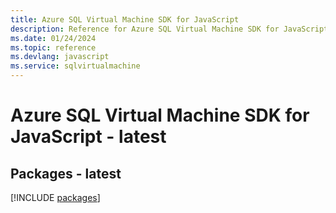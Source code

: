 ```yaml
---
title: Azure SQL Virtual Machine SDK for JavaScript
description: Reference for Azure SQL Virtual Machine SDK for JavaScript
ms.date: 01/24/2024
ms.topic: reference
ms.devlang: javascript
ms.service: sqlvirtualmachine
---
```

# Azure SQL Virtual Machine SDK for JavaScript - latest
## Packages - latest
[!INCLUDE [packages](sql-virtual-machine-index.md)]